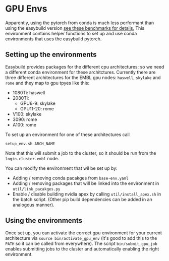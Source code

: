 # GPU Envs

Apparently, using the pytorch from conda is much less performant than using the easybuild version [see these benchmarks for details.](https://github.com/constantinpape/3d-unet-benchmarks#embl-cluster-results)
This environment contains helper functions to set up and use conda environments that uses the easybuild pytorch.

## Setting up the environments

Easybuild provides packages for the different cpu architectures; so we need a different conda environment
for these architctures. Currently there are three different architectures for the EMBL gpu nodes: `haswell`, `skylake` and `rome`
and they map to gpu tpyes like this:
- 1080Ti: haswell
- 2080Ti:
    - GPU6-9: skylake
    - GPU11-20: rome
- V100: skylake
- 3090: rome
- A100: rome

To set up an environment for one of these architectures call
```
setup_env.sh ARCH_NAME
```
Note that this will submit a job to the cluster, so it should be run from the `login.cluster.embl` node.

You can modify the environment that wil be set up by:
- Adding / removing conda pacakges from `base-env.yaml`
- Adding / removing packages that will be linked into the environment in `util/link_pacakges.py`
- Enable / disable building nvidia apex by calling `util/install_apex.sh` in the batch script. (Other pip build dependencies can be added in an analogous manner).


## Using the environments

Once set up, you can activate the correct gpu environment for your current architecture via `source bin/activate_gpu_env` (it's good to add this to the `PATH` so it can be called from everywhere).
The script `bin/submit_gpu_job` enables submitting jobs to the cluster and automatically enabling the right environment.
